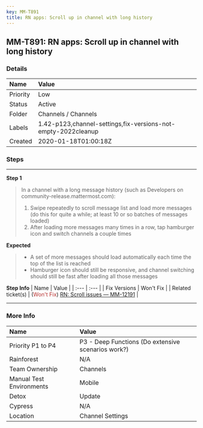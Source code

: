 ```yaml
---
key: MM-T891
title: RN apps: Scroll up in channel with long history
---
```


## MM-T891: RN apps: Scroll up in channel with long history

### Details

| Name     | Value                                                         |
| :------- | :------------------------------------------------------------ |
| Priority | Low                                                           |
| Status   | Active                                                        |
| Folder   | Channels / Channels                                           |
| Labels   | 1.42-p123,channel-settings,fix-versions-not-empty-2022cleanup |
| Created  | 2020-01-18T01:00:18Z                                          |

### Steps

<hr/>

**Step 1**

> <article>In a channel with a long message history (such as Developers on community-release.mattermost.com):<ol><li>Swipe repeatedly to scroll message list and load more messages (do this for quite a while; at least 10 or so batches of messages loaded)</li><li>After loading more messages many times in a row, tap hamburger icon and switch channels a couple times</li></ol></article>

**Expected**

> <article><ul><li>A set of more messages should load automatically each time the top of the list is reached</li><li>Hamburger icon should still be responsive, and channel switching should still be fast after loading all those messages</li></ul></article>

**Step Info**
| Name | Value |
| :--- | :--- |
| Fix Versions | Won't Fix |
| Related ticket(s) | (<span style="color: rgb(184, 49, 47);">Won't Fix</span>) <a href="https://mattermost.atlassian.net/browse/MM-12191" rel="noopener noreferrer" target="_blank">RN: Scroll issues — MM-12191</a> |

<hr/>

### More Info

| Name                     | Value                                              |
| :----------------------- | :------------------------------------------------- |
| Priority P1 to P4        | P3 - Deep Functions (Do extensive scenarios work?) |
| Rainforest               | N/A                                                |
| Team Ownership           | Channels                                           |
| Manual Test Environments | Mobile                                             |
| Detox                    | Update                                             |
| Cypress                  | N/A                                                |
| Location                 | Channel Settings                                   |
